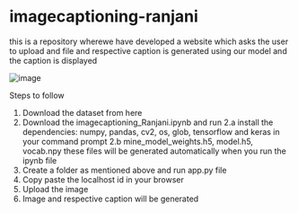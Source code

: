 # imagecaptioning-ranjani
this is a repository wherewe have developed a website which asks the user to upload and file and respective caption is generated using our model and the caption is
displayed

![image](https://user-images.githubusercontent.com/118736385/203057356-95dd7edc-f67b-4218-8ec5-1ccc867f9c01.png)

Steps to follow 
1. Download the dataset from here
2. Download the imagecaptioning_Ranjani.ipynb and run 
  2.a install the dependencies: numpy, pandas, cv2, os, glob, tensorflow and keras in your command prompt
  2.b mine_model_weights.h5, model.h5, vocab.npy these files will be generated automatically when you run the ipynb file 
3. Create a folder as mentioned above and run app.py file 
4. Copy paste the localhost id in your browser
5. Upload the image
6. Image and respective caption will be generated
